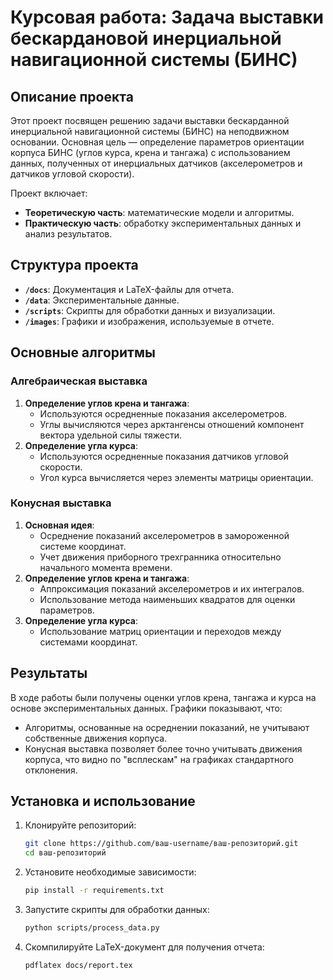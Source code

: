 # Курсовая работа: Задача выставки бескардановой инерциальной навигационной системы (БИНС)

## Описание проекта

Этот проект посвящен решению задачи выставки бескарданной инерциальной навигационной системы (БИНС) на неподвижном основании. Основная цель — определение параметров ориентации корпуса БИНС (углов курса, крена и тангажа) с использованием данных, полученных от инерциальных датчиков (акселерометров и датчиков угловой скорости).

Проект включает:
- **Теоретическую часть**: математические модели и алгоритмы.
- **Практическую часть**: обработку экспериментальных данных и анализ результатов.

## Структура проекта

- **`/docs`**: Документация и LaTeX-файлы для отчета.
- **`/data`**: Экспериментальные данные.
- **`/scripts`**: Скрипты для обработки данных и визуализации.
- **`/images`**: Графики и изображения, используемые в отчете.

## Основные алгоритмы

### Алгебраическая выставка
1. **Определение углов крена и тангажа**:
   - Используются осредненные показания акселерометров.
   - Углы вычисляются через арктангенсы отношений компонент вектора удельной силы тяжести.
2. **Определение угла курса**:
   - Используются осредненные показания датчиков угловой скорости.
   - Угол курса вычисляется через элементы матрицы ориентации.

### Конусная выставка
1. **Основная идея**:
   - Осреднение показаний акселерометров в замороженной системе координат.
   - Учет движения приборного трехгранника относительно начального момента времени.
2. **Определение углов крена и тангажа**:
   - Аппроксимация показаний акселерометров и их интегралов.
   - Использование метода наименьших квадратов для оценки параметров.
3. **Определение угла курса**:
   - Использование матриц ориентации и переходов между системами координат.

## Результаты

В ходе работы были получены оценки углов крена, тангажа и курса на основе экспериментальных данных. Графики показывают, что:
- Алгоритмы, основанные на осреднении показаний, не учитывают собственные движения корпуса.
- Конусная выставка позволяет более точно учитывать движения корпуса, что видно по "всплескам" на графиках стандартного отклонения.

## Установка и использование

1. Клонируйте репозиторий:
   ```bash
   git clone https://github.com/ваш-username/ваш-репозиторий.git
   cd ваш-репозиторий
   ```
2. Установите необходимые зависимости:
   ```bash
   pip install -r requirements.txt
   ```
3. Запустите скрипты для обработки данных:
   ```bash
   python scripts/process_data.py
   ```
4. Скомпилируйте LaTeX-документ для получения отчета:
   ```bash
   pdflatex docs/report.tex
   
